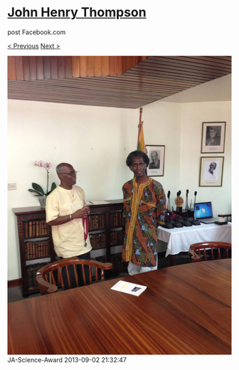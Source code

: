# [John Henry Thompson](../README.md)
post Facebook.com

[< Previous](2013-09-02-47.md) [Next >](2013-09-02-49.md)

[![](../media/2013-09-02/JA-Science-Award-37.jpg)](../README.md)
JA-Science-Award
2013-09-02 21:32:47